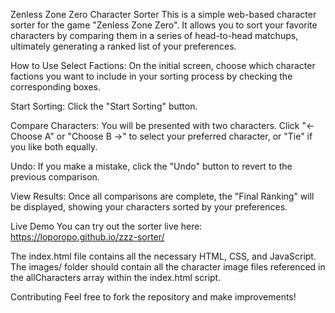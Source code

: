 Zenless Zone Zero Character Sorter
This is a simple web-based character sorter for the game "Zenless Zone Zero". It allows you to sort your favorite characters by comparing them in a series of head-to-head matchups, ultimately generating a ranked list of your preferences.

How to Use
Select Factions: On the initial screen, choose which character factions you want to include in your sorting process by checking the corresponding boxes.

Start Sorting: Click the "Start Sorting" button.

Compare Characters: You will be presented with two characters. Click "← Choose A" or "Choose B →" to select your preferred character, or "Tie" if you like both equally.

Undo: If you make a mistake, click the "Undo" button to revert to the previous comparison.

View Results: Once all comparisons are complete, the "Final Ranking" will be displayed, showing your characters sorted by your preferences.

Live Demo
You can try out the sorter live here:
https://loporopo.github.io/zzz-sorter/

The index.html file contains all the necessary HTML, CSS, and JavaScript. The images/ folder should contain all the character image files referenced in the allCharacters array within the index.html script.

Contributing
Feel free to fork the repository and make improvements!

